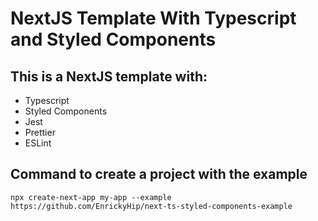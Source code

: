 # NextJS Template With Typescript and Styled Components 

## This is a NextJS template with:

<ul>
  <li>Typescript</li>
  <li>Styled Components</li>
  <li>Jest</li>
  <li>Prettier</li>
  <li>ESLint</li>
</ul>

## Command to create a project with the example

```shell
npx create-next-app my-app --example https://github.com/EnrickyHip/next-ts-styled-components-example
```
